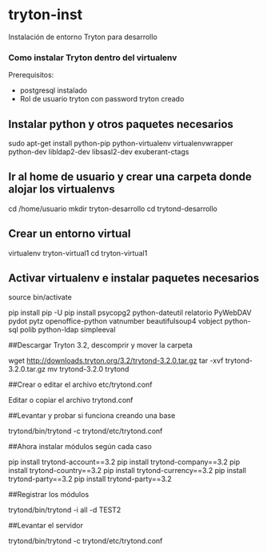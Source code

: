 tryton-inst
===========

Instalación de entorno Tryton para desarrollo

### Como instalar Tryton dentro del virtualenv

Prerequisitos: 
- postgresql instalado 
- Rol de usuario tryton con password tryton creado

## Instalar python y otros paquetes necesarios 
sudo apt-get install python-pip python-virtualenv virtualenvwrapper python-dev libldap2-dev libsasl2-dev exuberant-ctags


## Ir al home de usuario y crear una carpeta donde alojar los virtualenvs 
cd /home/usuario
mkdir tryton-desarrollo
cd trytond-desarrollo

## Crear un entorno virtual

virtualenv tryton-virtual1
cd tryton-virtual1

## Activar virtualenv e instalar paquetes necesarios

source bin/activate

pip install pip -U
pip install psycopg2 python-dateutil relatorio PyWebDAV pydot pytz openoffice-python vatnumber beautifulsoup4 vobject python-sql polib python-ldap simpleeval


##Descargar Tryton 3.2, descomprir y mover la carpeta

wget http://downloads.tryton.org/3.2/trytond-3.2.0.tar.gz
tar -xvf trytond-3.2.0.tar.gz
mv trytond-3.2.0 trytond
 
##Crear o editar el archivo etc/trytond.conf

Editar o copiar el archivo trytond.conf


##Levantar y probar si funciona creando una base

trytond/bin/trytond -c trytond/etc/trytond.conf


##Ahora instalar módulos según cada caso

pip install trytond-account==3.2
pip install trytond-company==3.2
pip install trytond-country==3.2
pip install trytond-currency==3.2
pip install trytond-party==3.2
pip install trytond-party==3.2


##Registrar los módulos

trytond/bin/trytond -i all -d TEST2

##Levantar el servidor

trytond/bin/trytond -c trytond/etc/trytond.conf



